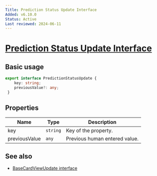 ```yaml
---
Title: Prediction Status Update Interface
Added: v6.10.0
Status: Active
Last reviewed: 2024-06-11
---
```


# [Prediction Status Update Interface](../../../lib/core/src/lib/prediction/interfaces/prediction-status-update.interface.ts "Defined in prediction-status-update.interface.ts")

## Basic usage

```ts
export interface PredictionStatusUpdate {
    key: string;
    previousValue?: any;
 }
```

## Properties

| Name          | Type     | Description                   |
|---------------|----------|-------------------------------|
| key           | `string` | Key of the property.          |
| previousValue | `any`    | Previous human entered value. |

## See also

-   [BaseCardViewUpdate interface](../interfaces/base-card-view-update.interface.md)
